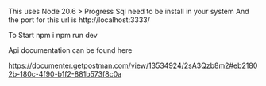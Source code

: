 This uses Node 20.6 >
Progress Sql need to be install in your system
And the port for this url is http://localhost:3333/

To Start
npm i
npm run dev

Api documentation can be found here

https://documenter.getpostman.com/view/13534924/2sA3Qzb8m2#eb21802b-180c-4f90-b1f2-881b573f8c0a